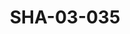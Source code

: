 ---
pid: SHA-03-035
title: SHA-03-035
language: ar
collection: شرحبيل احمد
original_label: 
rights: شرحبيل احمد
location_of_original: شرحبيل احمد
photographer_or_studio: ثيرميليس ديستي
scanned_from: photograph 18 by 23.8
_date: '1962'
location: اثيوبيا، اديس ابابا
description: فرقة شرحبيل احمد مع علي نور الجليل شرحبيل احمد عبد اللطيف خضر طيوبا حسن
  سروجي
additional_notes: 
permission_display: 'yes'
on_server: 'no'
on_website: 'no'
permalink: /archive/ar/sha-03-035.html
layout: photo-page
---